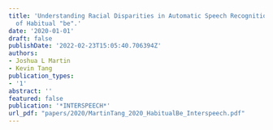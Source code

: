 ```yaml
---
title: 'Understanding Racial Disparities in Automatic Speech Recognition: The Case
  of Habitual "be".'
date: '2020-01-01'
draft: false
publishDate: '2022-02-23T15:05:40.706394Z'
authors:
- Joshua L Martin
- Kevin Tang
publication_types:
- '1'
abstract: ''
featured: false
publication: '*INTERSPEECH*'
url_pdf: "papers/2020/MartinTang_2020_HabitualBe_Interspeech.pdf"
---
```


